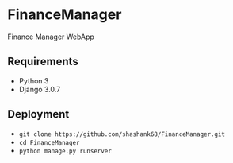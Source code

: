 # FinanceManager
Finance Manager WebApp


## Requirements
* Python 3
* Django 3.0.7

## Deployment

* ``git clone https://github.com/shashank68/FinanceManager.git``
* ``cd FinanceManager``
* ``python manage.py runserver``

